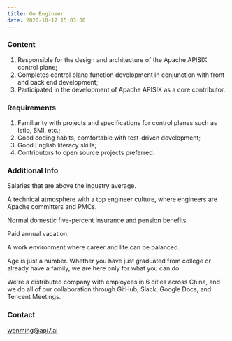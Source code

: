```yaml
---
title: Go Engineer
date: 2020-10-17 15:03:00
---
```

### Content

1. Responsible for the design and architecture of the Apache APISIX control plane;
2. Completes control plane function development in conjunction with front and back end development;
3. Participated in the development of Apache APISIX as a core contributor.

### Requirements

1. Familiarity with projects and specifications for control planes such as Istio, SMI, etc.;
2. Good coding habits, comfortable with test-driven development;
3. Good English literacy skills;
4. Contributors to open source projects preferred.

### Additional Info

Salaries that are above the industry average.

A technical atmosphere with a top engineer culture, where engineers are Apache committers and PMCs.

Normal domestic five-percent insurance and pension benefits.

Paid annual vacation.

A work environment where career and life can be balanced.

Age is just a number. Whether you have just graduated from college or already have a family, we are here only for what you can do.

We're a distributed company with employees in 6 cities across China, and we do all of our collaboration through GitHub, Slack, Google Docs, and Tencent Meetings.

### Contact

[wenming@api7.ai](mailto:wenming@api7.ai)
